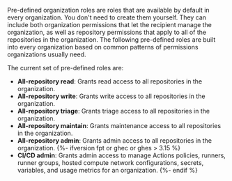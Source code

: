 Pre-defined organization roles are roles that are available by default in every organization. You don't need to create them yourself. They can include both organization permissions that let the recipient manage the organization, as well as repository permissions that apply to all of the repositories in the organization. The following pre-defined roles are built into every organization based on common patterns of permissions organizations usually need.

The current set of pre-defined roles are:

* **All-repository read**: Grants read access to all repositories in the organization.
* **All-repository write**: Grants write access to all repositories in the organization.
* **All-repository triage**: Grants triage access to all repositories in the organization.
* **All-repository maintain**: Grants maintenance access to all repositories in the organization.
* **All-repository admin**: Grants admin access to all repositories in the organization.
{%- ifversion fpt or ghec or ghes > 3.15 %}
* **CI/CD admin**: Grants admin access to manage Actions policies, runners, runner groups, hosted compute network configurations, secrets, variables, and usage metrics for an organization.
{%- endif %}
